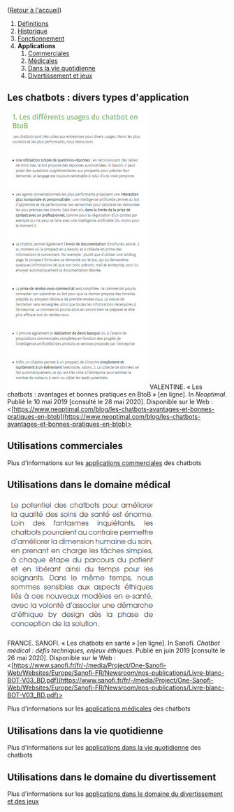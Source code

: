 ([Retour à l'accueil](https://sylviehannon.github.io/chatbot/))
1. [Définitions](definitions.md)
2. [Historique](historique.md)
3. [Fonctionnement](fonctionnement.md)
4. **Applications**
      1. [Commerciales](acommerciales.md)
      2. [Médicales](amedicales.md)
      3. [Dans la vie quotidienne](aquoti.md)
      4. [Divertissement et jeux](afictions.md)

## Les chatbots : divers types d'application

[![Image](lesimages/Util1.png)](https://www.neoptimal.com/blog/les-chatbots-avantages-et-bonnes-pratiques-en-btob)
VALENTINE. « Les chatbots : avantages et bonnes pratiques en BtoB » [en ligne]. In *Neoptimal*. Publié le 10 mai 2019 [consulté le 28 mai 2020]. Disponible sur le Web : <[https://www.neoptimal.com/blog/les-chatbots-avantages-et-bonnes-pratiques-en-btob](https://www.neoptimal.com/blog/les-chatbots-avantages-et-bonnes-pratiques-en-btob)>

## Utilisations commerciales

Plus d'informations sur les [applications commerciales](acommerciales.md) des chatbots

## Utilisations dans le domaine médical

[![Image](lesimages/Util2.png)](https://www.sanofi.fr/fr/-/media/Project/One-Sanofi-Web/Websites/Europe/Sanofi-FR/Newsroom/nos-publications/Livre-blanc-BOT-V03_BD.pdf)

FRANCE. SANOFI. « Les chatbots en santé » [en ligne]. In Sanofi. *Chatbot médical : défis techniques, enjeux éthiques*. Publié en juin 2019 [consulté le 26 mai 2020]. Disponible sur le Web : <[https://www.sanofi.fr/fr/-/media/Project/One-Sanofi-Web/Websites/Europe/Sanofi-FR/Newsroom/nos-publications/Livre-blanc-BOT-V03_BD.pdf](https://www.sanofi.fr/fr/-/media/Project/One-Sanofi-Web/Websites/Europe/Sanofi-FR/Newsroom/nos-publications/Livre-blanc-BOT-V03_BD.pdf)>

Plus d'informations sur les [applications médicales](amedicales.md) des chatbots

## Utilisations dans la vie quotidienne

Plus d'informations sur les [applications dans la vie quotidienne](aquoti.md) des chatbots

## Utilisations dans le domaine du divertissement

Plus d'informations sur les [applications dans le domaine du divertissement et des jeux](afictions.md)
